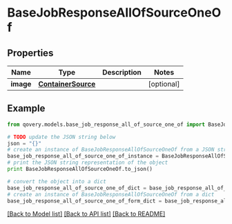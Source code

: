# BaseJobResponseAllOfSourceOneOf


## Properties
Name | Type | Description | Notes
------------ | ------------- | ------------- | -------------
**image** | [**ContainerSource**](ContainerSource.md) |  | [optional] 

## Example

```python
from qovery.models.base_job_response_all_of_source_one_of import BaseJobResponseAllOfSourceOneOf

# TODO update the JSON string below
json = "{}"
# create an instance of BaseJobResponseAllOfSourceOneOf from a JSON string
base_job_response_all_of_source_one_of_instance = BaseJobResponseAllOfSourceOneOf.from_json(json)
# print the JSON string representation of the object
print BaseJobResponseAllOfSourceOneOf.to_json()

# convert the object into a dict
base_job_response_all_of_source_one_of_dict = base_job_response_all_of_source_one_of_instance.to_dict()
# create an instance of BaseJobResponseAllOfSourceOneOf from a dict
base_job_response_all_of_source_one_of_form_dict = base_job_response_all_of_source_one_of.from_dict(base_job_response_all_of_source_one_of_dict)
```
[[Back to Model list]](../README.md#documentation-for-models) [[Back to API list]](../README.md#documentation-for-api-endpoints) [[Back to README]](../README.md)


